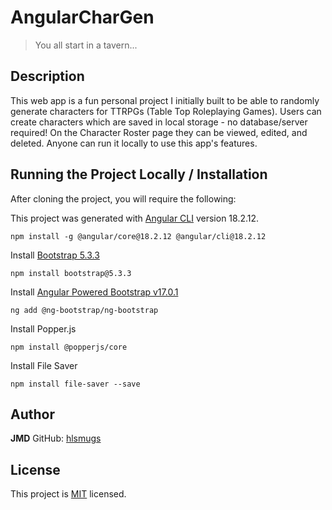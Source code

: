 # AngularCharGen
> You all start in a tavern...

## Description
This web app is a fun personal project I initially built to be able to randomly generate characters for TTRPGs (Table Top Roleplaying Games).
Users can create characters which are saved in local storage - no database/server required! On the Character Roster page they can be viewed, edited, and deleted.
Anyone can run it locally to use this app's features.

## Running the Project Locally / Installation
After cloning the project, you will require the following:

This project was generated with [Angular CLI](https://github.com/angular/angular-cli) version 18.2.12.

`npm install -g @angular/core@18.2.12 @angular/cli@18.2.12`

Install [Bootstrap 5.3.3](https://getbootstrap.com/)

`npm install bootstrap@5.3.3`

Install [Angular Powered Bootstrap v17.0.1](https://ng-bootstrap.github.io/#/home)

`ng add @ng-bootstrap/ng-bootstrap`

Install Popper.js

`npm install @popperjs/core`

Install File Saver

`npm install file-saver --save`

## Author
**JMD**
GitHub: [hlsmugs](https://github.com/hlsmugs)

## License
This project is [MIT](https://github.com/hlsmugs/angular-char-gen/blob/master/LICENSE) licensed.
